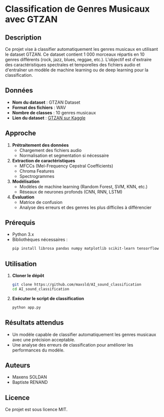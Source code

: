 # Classification de Genres Musicaux avec GTZAN

## Description
Ce projet vise à classifier automatiquement les genres musicaux en utilisant le dataset GTZAN. Ce dataset contient 1 000 morceaux répartis en 10 genres différents (rock, jazz, blues, reggae, etc.). L'objectif est d'extraire des caractéristiques spectrales et temporelles des fichiers audio et d'entraîner un modèle de machine learning ou de deep learning pour la classification.

## Données
- **Nom du dataset** : GTZAN Dataset
- **Format des fichiers** : WAV
- **Nombre de classes** : 10 genres musicaux
- **Lien du dataset** : [GTZAN sur Kaggle](https://www.kaggle.com/andradaolteanu/gtzan-dataset-music-genre-classification)

## Approche
1. **Prétraitement des données**
   - Chargement des fichiers audio
   - Normalisation et segmentation si nécessaire
2. **Extraction de caractéristiques**
   - MFCCs (Mel-Frequency Cepstral Coefficients)
   - Chroma Features
   - Spectrogrammes
3. **Modélisation**
   - Modèles de machine learning (Random Forest, SVM, KNN, etc.)
   - Réseaux de neurones profonds (CNN, RNN, LSTM)
4. **Évaluation**
   - Matrice de confusion
   - Analyse des erreurs et des genres les plus difficiles à différencier

## Prérequis
- Python 3.x
- Bibliothèques nécessaires :
  ```bash
  pip install librosa pandas numpy matplotlib scikit-learn tensorflow keras
  ```

## Utilisation
1. **Cloner le dépôt**
   ```bash
   git clone https://github.com/maxsld/AI_sound_classification
   cd AI_sound_classification
   ```
2. **Exécuter le script de classification**
   ```bash
   python app.py
   ```

## Résultats attendus
- Un modèle capable de classifier automatiquement les genres musicaux avec une précision acceptable.
- Une analyse des erreurs de classification pour améliorer les performances du modèle.

## Auteurs
- Maxens SOLDAN
- Baptiste RENAND 

## Licence
Ce projet est sous licence MIT.
